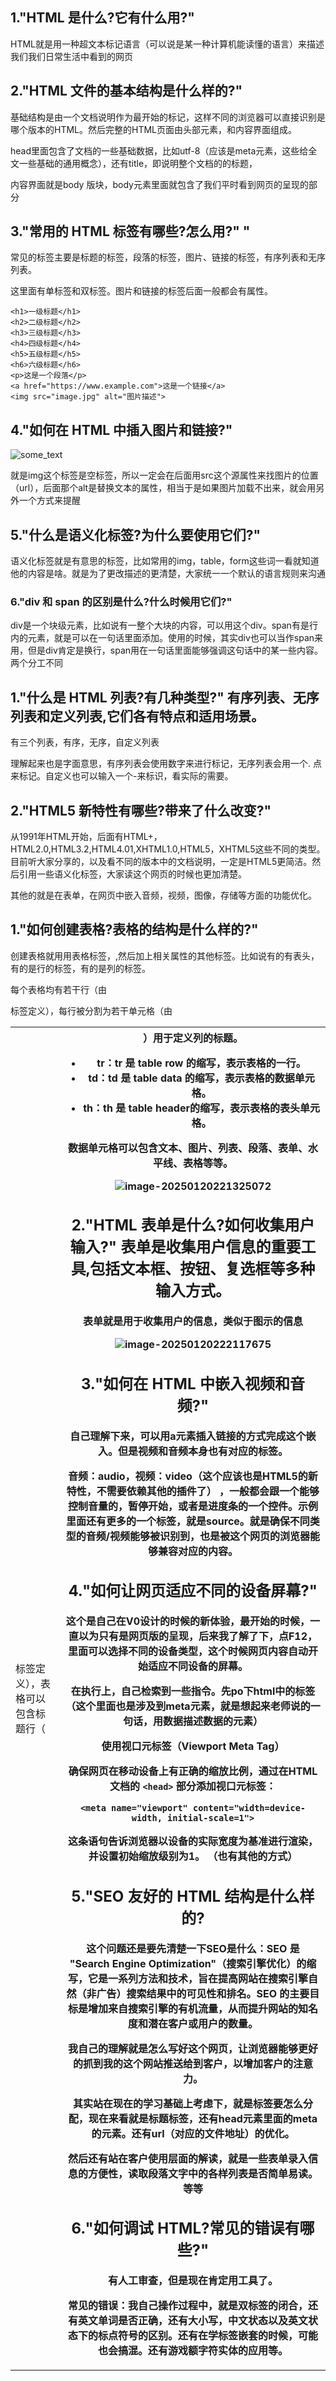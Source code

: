 ## 1."HTML 是什么?它有什么用?" 

HTML就是用一种超文本标记语言（可以说是某一种计算机能读懂的语言）来描述我们我们日常生活中看到的网页

## 2."HTML 文件的基本结构是什么样的?" 

基础结构是由一个文档说明作为最开始的标记，这样不同的浏览器可以直接识别是哪个版本的HTML。然后完整的HTML页面由头部元素，和内容界面组成。

head里面包含了文档的一些基础数据，比如utf-8（应该是meta元素，这些给全文一些基础的通用概念），还有title，即说明整个文档的的标题，

内容界面就是body 版块，body元素里面就包含了我们平时看到网页的呈现的部分

## 3."常用的 HTML 标签有哪些?怎么用?" "

常见的标签主要是标题的标签，段落的标签，图片、链接的标签，有序列表和无序列表。

这里面有单标签和双标签。图片和链接的标签后面一般都会有属性。

```
<h1>一级标题</h1>
<h2>二级标题</h2>
<h3>三级标题</h3>
<h4>四级标题</h4>
<h5>五级标题</h5>
<h6>六级标题</h6>
<p>这是一个段落</p>
<a href="https://www.example.com">这是一个链接</a>
<img src="image.jpg" alt="图片描述">
```

## 4."如何在 HTML 中插入图片和链接?" 

<img src="url" alt="some_text">

就是img这个标签是空标签，所以一定会在后面用src这个源属性来找图片的位置（url），后面那个alt是替换文本的属性，相当于是如果图片加载不出来，就会用另外一个方式来提醒

## 5."什么是语义化标签?为什么要使用它们?" 

语义化标签就是有意思的标签，比如常用的img，table，form这些词一看就知道他的内容是啥。就是为了更改描述的更清楚，大家统一一个默认的语言规则来沟通

### 6."div 和 span 的区别是什么?什么时候用它们?" 

div是一个块级元素，比如说有一整个大块的内容，可以用这个div。span有是行内的元素，就是可以在一句话里面添加。使用的时候，其实div也可以当作span来用，但是div肯定是换行，span用在一句话里面能够强调这句话中的某一些内容。两个分工不同

## 1."什么是 HTML 列表?有几种类型?" 有序列表、无序列表和定义列表,它们各有特点和适用场景。

有三个列表，有序，无序，自定义列表

理解起来也是字面意思，有序列表会使用数字来进行标记，无序列表会用一个. 点来标记。自定义也可以输入一个-来标识，看实际的需要。

## 2."HTML5 新特性有哪些?带来了什么改变?" 

从1991年HTML开始，后面有HTML+，HTML2.0,HTML3.2,HTML4.01,XHTML1.0,HTML5，XHTML5这些不同的类型。目前听大家分享的，以及看不同的版本中的文档说明，一定是HTML5更简洁。然后引用一些语义化标签，大家读这个网页的时候也更加清楚。

其他的就是在表单，在网页中嵌入音频，视频，图像，存储等方面的功能优化。

## 1."如何创建表格?表格的结构是什么样的?" 

创建表格就用用表格标签，<table>,然后加上相关属性的其他标签。比如说有的有表头，有的是行的标签，有的是列的标签。

每个表格均有若干行（由 **<tr>** 标签定义），每行被分割为若干单元格（由 **<td>** 标签定义），表格可以包含标题行（**<th>**）用于定义列的标题。

- **tr**：tr 是 table row 的缩写，表示表格的一行。
- **td**：td 是 table data 的缩写，表示表格的数据单元格。
- **th**：th 是 table header的缩写，表示表格的表头单元格。

数据单元格可以包含文本、图片、列表、段落、表单、水平线、表格等等。

![image-20250120221325072](C:\Users\10263\AppData\Roaming\Typora\typora-user-images\image-20250120221325072.png)

## 2."HTML 表单是什么?如何收集用户输入?" 表单是收集用户信息的重要工具,包括文本框、按钮、复选框等多种输入方式。

表单就是用于收集用户的信息，类似于图示的信息

![image-20250120222117675](C:\Users\10263\AppData\Roaming\Typora\typora-user-images\image-20250120222117675.png)

## 3."如何在 HTML 中嵌入视频和音频?"

自己理解下来，可以用a元素插入链接的方式完成这个嵌入。但是视频和音频本身也有对应的标签。

音频：audio，视频：video（这个应该也是HTML5的新特性，不需要依赖其他的插件了） ，一般都会跟一个能够控制音量的，暂停开始，或者是进度条的一个控件。示例里面还有更多的一个标签，就是source。就是确保不同类型的音频/视频能够被识别到，也是被这个网页的浏览器能够兼容对应的内容。

## 4."如何让网页适应不同的设备屏幕?"

这个是自己在V0设计的时候的新体验，最开始的时候，一直以为只有是网页版的呈现，后来我了解了下，点F12，里面可以选择不同的设备类型，这个时候网页内容自动开始适应不同设备的屏幕。

在执行上，自己检索到一些指令。先po下html中的标签（这个里面也是涉及到meta元素，就是想起来老师说的一句话，用数据描述数据的元素）

 使用视口元标签（Viewport Meta Tag）

确保网页在移动设备上有正确的缩放比例，通过在HTML文档的 `<head>` 部分添加视口元标签：

```
<meta name="viewport" content="width=device-width, initial-scale=1">
```

这条语句告诉浏览器以设备的实际宽度为基准进行渲染，并设置初始缩放级别为1。 （也有其他的方式）

## 5."SEO 友好的 HTML 结构是什么样的? 

这个问题还是要先清楚一下SEO是什么：SEO 是 "Search Engine Optimization"（搜索引擎优化）的缩写，它是一系列方法和技术，旨在提高网站在搜索引擎自然（非广告）搜索结果中的可见性和排名。SEO 的主要目标是增加来自搜索引擎的有机流量，从而提升网站的知名度和潜在客户或用户的数量。

我自己的理解就是怎么写好这个网页，让浏览器能够更好的抓到我的这个网站推送给到客户，以增加客户的注意力。

其实站在现在的学习基础上考虑下，就是标签要怎么分配，现在来看就是标题标签，还有head元素里面的meta的元素。还有url（对应的文件地址）的优化。

然后还有站在客户使用层面的解读，就是一些表单录入信息的方便性，读取段落文字中的各样列表是否简单易读。等等

## 6."如何调试 HTML?常见的错误有哪些?"

有人工审查，但是现在肯定用工具了。

常见的错误：我自己操作过程中，就是双标签的闭合，还有英文单词是否正确，还有大小写，中文状态以及英文状态下的标点符号的区别。还有在学标签嵌套的时候，可能也会搞混。还有游戏额字符实体的应用等。